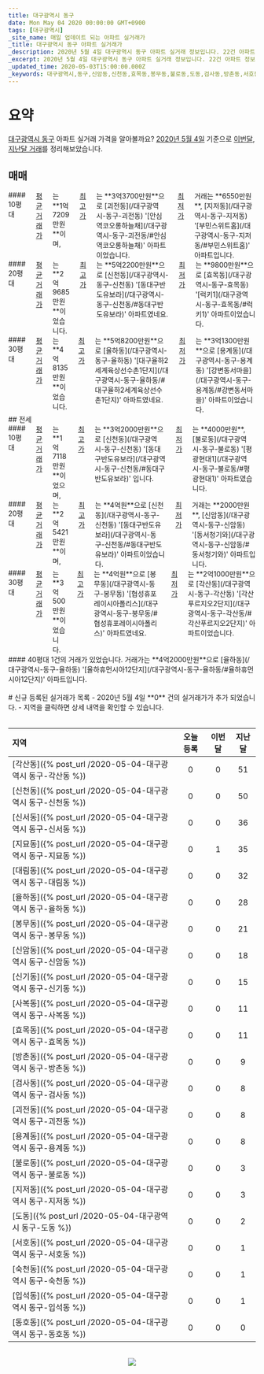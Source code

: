```yaml
---
title: 대구광역시 동구
date: Mon May 04 2020 00:00:00 GMT+0900
tags: [대구광역시]
_site_name: 매일 업데이트 되는 아파트 실거래가
_title: 대구광역시 동구 아파트 실거래가
_description: 2020년 5월 4일 대구광역시 동구 아파트 실거래 정보입니다. 22건 아파트 정보가 있습니다.
_excerpt: 2020년 5월 4일 대구광역시 동구 아파트 실거래 정보입니다. 22건 아파트 정보가 있습니다.
_updated_time: 2020-05-03T15:00:00.000Z
_keywords: 대구광역시,동구,신암동,신천동,효목동,봉무동,불로동,도동,검사동,방촌동,서호동,신기동,율하동,각산동,신서동,대림동,사복동,지묘동,입석동,괴전동,지저동,동호동,용계동,숙천동
---
```



# 요약
<ins>대구광역시 동구</ins> 아파트 실거래 가격을 알아볼까요? <ins>2020년 5월 4일</ins> 기준으로 <ins>이번달, 지난달 거래</ins>를 정리해보았습니다.

## 매매
<div class="container">
<div class="six columns" markdown="1">
#### 10평대
<ins>평균 거래가</ins>는 **1억7209만원**이며, <ins>최고가</ins>는 **3억3700만원**으로 [괴전동](/대구광역시-동구-괴전동) '[안심역코오롱하늘채](/대구광역시-동구-괴전동/#안심역코오롱하늘채)' 아파트이었습니다. <ins>최저가</ins> 거래는 **6550만원**, [지저동](/대구광역시-동구-지저동) '[부민스위트홈](/대구광역시-동구-지저동/#부민스위트홈)' 아파트입니다.
</div>
<div class="six columns" markdown="1">
#### 20평대
<ins>평균 거래가</ins>는 **2억9685만원**이었습니다. <ins>최고가</ins>는 **5억2200만원**으로 [신천동](/대구광역시-동구-신천동) '[동대구반도유보라](/대구광역시-동구-신천동/#동대구반도유보라)' 아파트였네요. <ins>최저가</ins>는 **9800만원**으로 [효목동](/대구광역시-동구-효목동) '[럭키1](/대구광역시-동구-효목동/#럭키1)' 아파트이었습니다.
</div>
</div>
<div class="container">
<div class="twelve columns" markdown="1">
#### 30평대
<ins>평균 거래가</ins>는 **4억8135만원**이었습니다. <ins>최고가</ins>는 **5억8200만원**으로 [율하동](/대구광역시-동구-율하동) '[대구율하2세계육상선수촌1단지](/대구광역시-동구-율하동/#대구율하2세계육상선수촌1단지)' 아파트였네요. <ins>최저가</ins>는 **3억1300만원**으로 [용계동](/대구광역시-동구-용계동) '[강변동서마을](/대구광역시-동구-용계동/#강변동서마을)' 아파트이었습니다.
</div>
</div>
## 전세
<div class="container">
<div class="six columns" markdown="1">
#### 10평대
<ins>평균 거래가</ins>는 **1억7118만원**이었으며, <ins>최고가</ins>는 **3억2000만원**으로 [신천동](/대구광역시-동구-신천동) '[동대구반도유보라](/대구광역시-동구-신천동/#동대구반도유보라)' 입니다. <ins>최저가</ins>는 **4000만원**, [불로동](/대구광역시-동구-불로동) '[평광현대1](/대구광역시-동구-불로동/#평광현대1)' 아파트였습니다.
</div>
<div class="six columns" markdown="1">
#### 20평대
<ins>평균 거래가</ins>는 **2억5421만원**이며, <ins>최고가</ins>는 **4억원**으로 [신천동](/대구광역시-동구-신천동) '[동대구반도유보라](/대구광역시-동구-신천동/#동대구반도유보라)' 아파트이었습니다. <ins>최저가</ins> 거래는 **2000만원**, [신암동](/대구광역시-동구-신암동) '[동서청기와](/대구광역시-동구-신암동/#동서청기와)' 아파트입니다.
</div>
</div>
<div class="container">
<div class="six columns" markdown="1">
#### 30평대
<ins>평균 거래가</ins>는 **3억500만원**이었습니다. <ins>최고가</ins>는 **4억원**으로 [봉무동](/대구광역시-동구-봉무동) '[협성휴포레이시아폴리스](/대구광역시-동구-봉무동/#협성휴포레이시아폴리스)' 아파트였네요. <ins>최저가</ins>는 **2억1000만원**으로 [각산동](/대구광역시-동구-각산동) '[각산푸르지오2단지](/대구광역시-동구-각산동/#각산푸르지오2단지)' 아파트이었습니다.
</div>
<div class="six columns" markdown="1">
#### 40평대
1건의 거래가 있었습니다. 거래가는 **4억2000만원**으로 [율하동](/대구광역시-동구-율하동) '[율하휴먼시아12단지](/대구광역시-동구-율하동/#율하휴먼시아12단지)' 아파트입니다.
</div>
</div>


<br>
# 신규 등록된 실거래가 목록
- 2020년 5월 4일 **0** 건의 실거래가가 추가 되었습니다.
- 지역을 클릭하면 상세 내역을 확인할 수 있습니다.
<br><br>

| 지역 | 오늘 등록 | 이번달 | 지난달 |
|:---|:---:|:---:|:---:|
| [각산동]({% post_url /2020-05-04-대구광역시 동구-각산동 %}) | 0 | 0 | 51|
| [신천동]({% post_url /2020-05-04-대구광역시 동구-신천동 %}) | 0 | 0 | 50|
| [신서동]({% post_url /2020-05-04-대구광역시 동구-신서동 %}) | 0 | 0 | 36|
| [지묘동]({% post_url /2020-05-04-대구광역시 동구-지묘동 %}) | 0 | 1 | 35|
| [대림동]({% post_url /2020-05-04-대구광역시 동구-대림동 %}) | 0 | 0 | 32|
| [율하동]({% post_url /2020-05-04-대구광역시 동구-율하동 %}) | 0 | 0 | 28|
| [봉무동]({% post_url /2020-05-04-대구광역시 동구-봉무동 %}) | 0 | 0 | 21|
| [신암동]({% post_url /2020-05-04-대구광역시 동구-신암동 %}) | 0 | 0 | 18|
| [신기동]({% post_url /2020-05-04-대구광역시 동구-신기동 %}) | 0 | 0 | 15|
| [사복동]({% post_url /2020-05-04-대구광역시 동구-사복동 %}) | 0 | 0 | 11|
| [효목동]({% post_url /2020-05-04-대구광역시 동구-효목동 %}) | 0 | 0 | 11|
| [방촌동]({% post_url /2020-05-04-대구광역시 동구-방촌동 %}) | 0 | 0 | 9|
| [검사동]({% post_url /2020-05-04-대구광역시 동구-검사동 %}) | 0 | 0 | 8|
| [괴전동]({% post_url /2020-05-04-대구광역시 동구-괴전동 %}) | 0 | 0 | 8|
| [용계동]({% post_url /2020-05-04-대구광역시 동구-용계동 %}) | 0 | 0 | 8|
| [불로동]({% post_url /2020-05-04-대구광역시 동구-불로동 %}) | 0 | 0 | 3|
| [지저동]({% post_url /2020-05-04-대구광역시 동구-지저동 %}) | 0 | 0 | 3|
| [도동]({% post_url /2020-05-04-대구광역시 동구-도동 %}) | 0 | 0 | 2|
| [서호동]({% post_url /2020-05-04-대구광역시 동구-서호동 %}) | 0 | 0 | 1|
| [숙천동]({% post_url /2020-05-04-대구광역시 동구-숙천동 %}) | 0 | 0 | 1|
| [입석동]({% post_url /2020-05-04-대구광역시 동구-입석동 %}) | 0 | 0 | 1|
| [동호동]({% post_url /2020-05-04-대구광역시 동구-동호동 %}) | 0 | 0 | 0|

<p align="center"><br><img src="https://via.placeholder.com/700x120"><br></p>
